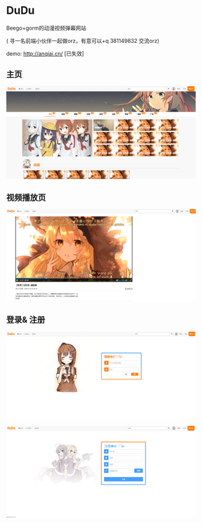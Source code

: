 # DuDu
Beego+gorm的动漫视频弹幕网站

( 寻一名前端小伙伴一起做orz，有意可以+q 381149832 交流orz)

demo: http://anqiai.cn/ [已失效]

## 主页

![index_img](./dis/index_img.png)

## 视频播放页

![voide_img](./dis/voide_img.png)

## 登录& 注册

 ![login_img](./dis/login_img.png)

![register_img](./dis/register_img.png)